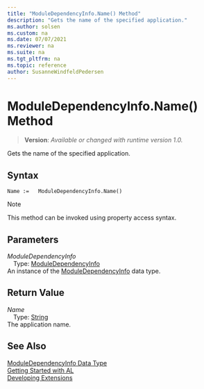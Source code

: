 ```yaml
---
title: "ModuleDependencyInfo.Name() Method"
description: "Gets the name of the specified application."
ms.author: solsen
ms.custom: na
ms.date: 07/07/2021
ms.reviewer: na
ms.suite: na
ms.tgt_pltfrm: na
ms.topic: reference
author: SusanneWindfeldPedersen
---
```

[//]: # (START>DO_NOT_EDIT)
[//]: # (IMPORTANT:Do not edit any of the content between here and the END>DO_NOT_EDIT.)
[//]: # (Any modifications should be made in the .xml files in the ModernDev repo.)
# ModuleDependencyInfo.Name() Method
> **Version**: _Available or changed with runtime version 1.0._

Gets the name of the specified application.


## Syntax
```AL
Name :=   ModuleDependencyInfo.Name()
```
> [!NOTE]
> This method can be invoked using property access syntax.

## Parameters
*ModuleDependencyInfo*  
&emsp;Type: [ModuleDependencyInfo](moduledependencyinfo-data-type.md)  
An instance of the [ModuleDependencyInfo](moduledependencyinfo-data-type.md) data type.  

## Return Value
*Name*  
&emsp;Type: [String](/dynamics365/business-central/dev-itpro/developer/methods-auto/text/text-data-type)  
The application name.


[//]: # (IMPORTANT: END>DO_NOT_EDIT)
## See Also
[ModuleDependencyInfo Data Type](moduledependencyinfo-data-type.md)  
[Getting Started with AL](../../devenv-get-started.md)  
[Developing Extensions](../../devenv-dev-overview.md)
